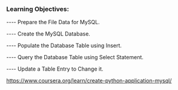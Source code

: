 ### Learning Objectives:
---- Prepare the File Data for MySQL.

---- Create the MySQL Database.

---- Populate the Database Table using Insert.

----  Query the Database Table using Select Statement.

---- Update a Table Entry to Change it.

https://www.coursera.org/learn/create-python-application-mysql/
